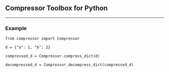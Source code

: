 ## Compressor Toolbox for Python
<hr>

### Example
```
from compressor import Compressor

d = {"a": 1, "b": 2}

compressed_d = Compressor.compress_dict(d)

decompressed_d = Compressor.decompress_dict(compressed_d)
```